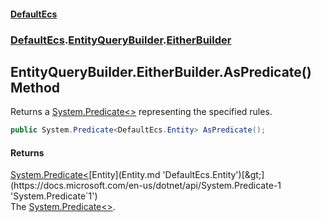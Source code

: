 #### [DefaultEcs](DefaultEcs.md 'DefaultEcs')
### [DefaultEcs](DefaultEcs.md#DefaultEcs 'DefaultEcs').[EntityQueryBuilder](EntityQueryBuilder.md 'DefaultEcs.EntityQueryBuilder').[EitherBuilder](EntityQueryBuilder_EitherBuilder.md 'DefaultEcs.EntityQueryBuilder.EitherBuilder')
## EntityQueryBuilder.EitherBuilder.AsPredicate() Method
Returns a [System.Predicate&lt;&gt;](https://docs.microsoft.com/en-us/dotnet/api/System.Predicate-1 'System.Predicate`1') representing the specified rules.  
```csharp
public System.Predicate<DefaultEcs.Entity> AsPredicate();
```
#### Returns
[System.Predicate&lt;](https://docs.microsoft.com/en-us/dotnet/api/System.Predicate-1 'System.Predicate`1')[Entity](Entity.md 'DefaultEcs.Entity')[&gt;](https://docs.microsoft.com/en-us/dotnet/api/System.Predicate-1 'System.Predicate`1')  
The [System.Predicate&lt;&gt;](https://docs.microsoft.com/en-us/dotnet/api/System.Predicate-1 'System.Predicate`1').
